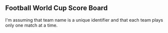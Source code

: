 ## Football World Cup Score Board

I'm assuming that team name is a unique identifier and that each team plays only one match at a time.